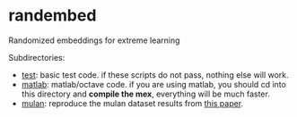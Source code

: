 randembed
==========
Randomized embeddings for extreme learning

Subdirectories:

 * [test](test): basic test code.  if these scripts do not pass, nothing else will work.
 * [matlab](matlab): matlab/octave code.  if you are using matlab, you should cd into this directory and **compile the mex**, everything will be much faster. 
 * [mulan](mulan): reproduce the mulan dataset results from [this paper](http://arxiv.org/abs/1502.02710).